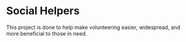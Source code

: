 # Social Helpers

This project is done to help make volunteering easier, widespread, and more beneficial to those in need.

